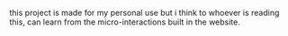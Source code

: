 this project is made for my personal use but i think to whoever is reading this, can learn from the micro-interactions built in the website.
